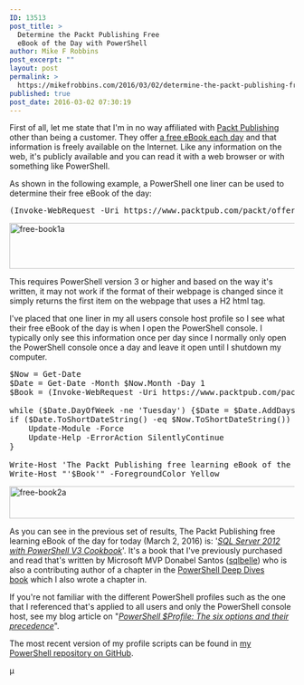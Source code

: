 ```yaml
---
ID: 13513
post_title: >
  Determine the Packt Publishing Free
  eBook of the Day with PowerShell
author: Mike F Robbins
post_excerpt: ""
layout: post
permalink: >
  https://mikefrobbins.com/2016/03/02/determine-the-packt-publishing-free-ebook-of-the-day-with-powershell/
published: true
post_date: 2016-03-02 07:30:19
---
```

First of all, let me state that I'm in no way affiliated with <a href="https://www.packtpub.com/" target="_blank">Packt Publishing</a> other than being a customer. They offer <a href="https://www.packtpub.com/packt/offers/free-learning" target="_blank">a free eBook each day</a> and that information is freely available on the Internet. Like any information on the web, it's publicly available and you can read it with a web browser or with something like PowerShell.

As shown in the following example, a PowerShell one liner can be used to determine their free eBook of the day:
<pre class="lang:ps decode:true">(Invoke-WebRequest -Uri https://www.packtpub.com/packt/offers/free-learning).ParsedHtml.getElementsByTagName('H2')[0].InnerHTML.Trim()</pre>
<a href="http://mikefrobbins.com/wp-content/uploads/2016/03/free-book1a.jpg" rel="attachment wp-att-13514"><img class="alignnone size-full wp-image-13514" src="http://mikefrobbins.com/wp-content/uploads/2016/03/free-book1a.jpg" alt="free-book1a" width="859" height="81" /></a>

This requires PowerShell version 3 or higher and based on the way it's written, it may not work if the format of their webpage is changed since it simply returns the first item on the webpage that uses a H2 html tag.

I've placed that one liner in my all users console host profile so I see what their free eBook of the day is when I open the PowerShell console. I typically only see this information once per day since I normally only open the PowerShell console once a day and leave it open until I shutdown my computer.
<pre class="lang:ps mark:3,11,12 decode:true " title="Microsoft.PowerShell_profile.ps1">$Now = Get-Date
$Date = Get-Date -Month $Now.Month -Day 1
$Book = (Invoke-WebRequest -Uri https://www.packtpub.com/packt/offers/free-learning).ParsedHtml.getElementsByTagName('H2')[0].InnerHTML.Trim()

while ($Date.DayOfWeek -ne 'Tuesday') {$Date = $Date.AddDays(1)}
if ($Date.ToShortDateString() -eq $Now.ToShortDateString()) {
    Update-Module -Force
    Update-Help -ErrorAction SilentlyContinue
}

Write-Host 'The Packt Publishing free learning eBook of the day is: ' -ForegroundColor Cyan -NoNewline
Write-Host "'$Book'" -ForegroundColor Yellow</pre>
<a href="http://mikefrobbins.com/wp-content/uploads/2016/03/free-book2a.jpg" rel="attachment wp-att-13515"><img class="alignnone size-full wp-image-13515" src="http://mikefrobbins.com/wp-content/uploads/2016/03/free-book2a.jpg" alt="free-book2a" width="859" height="57" /></a>

As you can see in the previous set of results, The Packt Publishing free learning eBook of the day for today (March 2, 2016) is: '<em><a href="https://www.packtpub.com/networking-and-servers/sql-server-2012-powershell-v3-cookbook" target="_blank">SQL Server 2012 with PowerShell V3 Cookbook</a></em>'. It's a book that I've previously purchased and read that's written by Microsoft MVP Donabel Santos (<a href="http://twitter.com/sqlbelle" target="_blank">sqlbelle</a>) who is also a contributing author of a chapter in the <a href="https://www.manning.com/books/powershell-deep-dives" target="_blank">PowerShell Deep Dives book</a> which I also wrote a chapter in.

If you're not familiar with the different PowerShell profiles such as the one that I referenced that's applied to all users and only the PowerShell console host, see my blog article on "<em><a href="http://mikefrobbins.com/2015/07/02/powershell-profile-the-six-options-and-their-precedence/" target="_blank">PowerShell $Profile: The six options and their precedence</a></em>".

The most recent version of my profile scripts can be found in <a href="https://github.com/mikefrobbins/PowerShell" target="_blank">my PowerShell repository on GitHub</a>.

µ